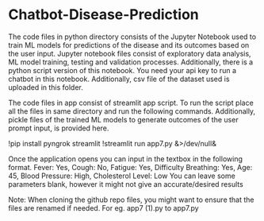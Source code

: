 # Chatbot-Disease-Prediction
The code files in python directory consists of the Jupyter Notebook used to train ML models for predictions of the disease and its outcomes based on the user input. Jupyter notebook files consist of exploratory data analysis, ML model training, testing and validation processes. Additionally, there is a python script version of this notebook. You need your api key to run a chatbot in this notebook. Additionally, csv file of the dataset used is uploaded in this folder. 


The code files in app consist of streamlit app script. To run the script place all the files in same directory and run the following commands. Additionally, pickle files of the trained ML models to generate outcomes of the user prompt input, is provided here. 

!pip install pyngrok streamlit
!streamlit run app7.py &>/dev/null&

Once the application opens you can input in the textbox in the following format. 
Fever: Yes, Cough: No, Fatigue: Yes, Difficulty Breathing: Yes, Age: 45, Blood Pressure: High, Cholesterol Level: Low
You can leave some parameters blank, however it might not give an accurate/desired results

Note: When cloning the github repo files, you might want to ensure that the files are renamed if needed. 
For eg. app7 (1).py to app7.py
